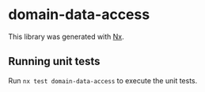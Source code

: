 # domain-data-access

This library was generated with [Nx](https://nx.dev).

## Running unit tests

Run `nx test domain-data-access` to execute the unit tests.

